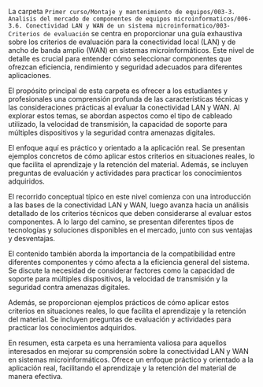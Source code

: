 La carpeta `Primer curso/Montaje y mantenimiento de equipos/003-3. Analisis del mercado de componentes de equipos microinformaticos/006-3.6. Conectividad LAN y WAN de un sistema microinformatico/003-Criterios de evaluación` se centra en proporcionar una guía exhaustiva sobre los criterios de evaluación para la conectividad local (LAN) y de ancho de banda amplio (WAN) en sistemas microinformáticos. Este nivel de detalle es crucial para entender cómo seleccionar componentes que ofrezcan eficiencia, rendimiento y seguridad adecuados para diferentes aplicaciones.

El propósito principal de esta carpeta es ofrecer a los estudiantes y profesionales una comprensión profunda de las características técnicas y las consideraciones prácticas al evaluar la conectividad LAN y WAN. Al explorar estos temas, se abordan aspectos como el tipo de cableado utilizado, la velocidad de transmisión, la capacidad de soporte para múltiples dispositivos y la seguridad contra amenazas digitales.

El enfoque aquí es práctico y orientado a la aplicación real. Se presentan ejemplos concretos de cómo aplicar estos criterios en situaciones reales, lo que facilita el aprendizaje y la retención del material. Además, se incluyen preguntas de evaluación y actividades para practicar los conocimientos adquiridos.

El recorrido conceptual típico en este nivel comienza con una introducción a las bases de la conectividad LAN y WAN, luego avanza hacia un análisis detallado de los criterios técnicos que deben considerarse al evaluar estos componentes. A lo largo del camino, se presentan diferentes tipos de tecnologías y soluciones disponibles en el mercado, junto con sus ventajas y desventajas.

El contenido también aborda la importancia de la compatibilidad entre diferentes componentes y cómo afecta a la eficiencia general del sistema. Se discute la necesidad de considerar factores como la capacidad de soporte para múltiples dispositivos, la velocidad de transmisión y la seguridad contra amenazas digitales.

Además, se proporcionan ejemplos prácticos de cómo aplicar estos criterios en situaciones reales, lo que facilita el aprendizaje y la retención del material. Se incluyen preguntas de evaluación y actividades para practicar los conocimientos adquiridos.

En resumen, esta carpeta es una herramienta valiosa para aquellos interesados en mejorar su comprensión sobre la conectividad LAN y WAN en sistemas microinformáticos. Ofrece un enfoque práctico y orientado a la aplicación real, facilitando el aprendizaje y la retención del material de manera efectiva.
